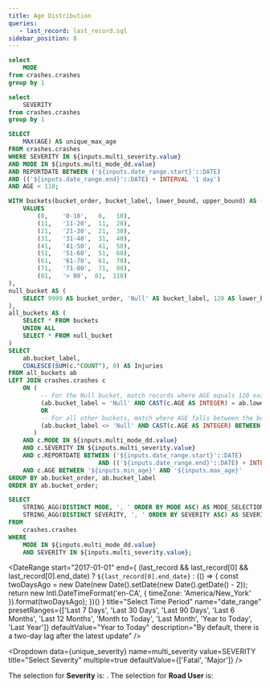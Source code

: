 ```yaml
---
title: Age Distribution
queries:
   - last_record: last_record.sql
sidebar_position: 8
---
```


```sql unique_mode
select 
    MODE
from crashes.crashes
group by 1
```

```sql unique_severity
select 
    SEVERITY
from crashes.crashes
group by 1
```

```sql max_age
SELECT 
    MAX(AGE) AS unique_max_age
FROM crashes.crashes
WHERE SEVERITY IN ${inputs.multi_severity.value}
AND MODE IN ${inputs.multi_mode_dd.value}
AND REPORTDATE BETWEEN ('${inputs.date_range.start}'::DATE)
AND (('${inputs.date_range.end}'::DATE) + INTERVAL '1 day')
AND AGE < 110;
```

```sql age_distribution
WITH buckets(bucket_order, bucket_label, lower_bound, upper_bound) AS (
    VALUES
        (0,    '0-10',   0,   10),
        (11,   '11-20',  11,  20),
        (21,   '21-30',  21,  30),
        (31,   '31-40',  31,  40),
        (41,   '41-50',  41,  50),
        (51,   '51-60',  51,  60),
        (61,   '61-70',  61,  70),
        (71,   '71-80',  71,  80),
        (81,   '> 80',  81,  110)
),
null_bucket AS (
    SELECT 9999 AS bucket_order, 'Null' AS bucket_label, 120 AS lower_bound, 120 AS upper_bound
),
all_buckets AS (
    SELECT * FROM buckets
    UNION ALL
    SELECT * FROM null_bucket
)
SELECT
    ab.bucket_label,
    COALESCE(SUM(c."COUNT"), 0) AS Injuries
FROM all_buckets ab
LEFT JOIN crashes.crashes c 
    ON (
         -- For the Null bucket, match records where AGE equals 120 exactly
         (ab.bucket_label = 'Null' AND CAST(c.AGE AS INTEGER) = ab.lower_bound)
         OR
         -- For all other buckets, match where AGE falls between the bucket's lower and upper bounds
         (ab.bucket_label <> 'Null' AND CAST(c.AGE AS INTEGER) BETWEEN ab.lower_bound AND ab.upper_bound)
       )
    AND c.MODE IN ${inputs.multi_mode_dd.value}
    AND c.SEVERITY IN ${inputs.multi_severity.value}
    AND c.REPORTDATE BETWEEN ('${inputs.date_range.start}'::DATE)
                         AND (('${inputs.date_range.end}'::DATE) + INTERVAL '1 day')
    AND c.AGE BETWEEN '${inputs.min_age}' AND '${inputs.max_age}'
GROUP BY ab.bucket_order, ab.bucket_label
ORDER BY ab.bucket_order;
```

```sql mode_severity_selection
SELECT
    STRING_AGG(DISTINCT MODE, ', ' ORDER BY MODE ASC) AS MODE_SELECTION,
    STRING_AGG(DISTINCT SEVERITY, ', ' ORDER BY SEVERITY ASC) AS SEVERITY_SELECTION
FROM
    crashes.crashes
WHERE
    MODE IN ${inputs.multi_mode_dd.value}
    AND SEVERITY IN ${inputs.multi_severity.value};
```

<DateRange
  start="2017-01-01"
  end={
    (last_record && last_record[0] && last_record[0].end_date)
      ? `${last_record[0].end_date}`
      : (() => {
          const twoDaysAgo = new Date(new Date().setDate(new Date().getDate() - 2));
          return new Intl.DateTimeFormat('en-CA', {
            timeZone: 'America/New_York'
          }).format(twoDaysAgo);
        })()
  }
  title="Select Time Period"
  name="date_range"
  presetRanges={['Last 7 Days', 'Last 30 Days', 'Last 90 Days', 'Last 6 Months', 'Last 12 Months', 'Month to Today', 'Last Month', 'Year to Today', 'Last Year']}
  defaultValue="Year to Today"
  description="By default, there is a two-day lag after the latest update"
/>

<Dropdown
    data={unique_severity} 
    name=multi_severity
    value=SEVERITY
    title="Select Severity"
    multiple=true
    defaultValue={['Fatal', 'Major']}
/>

<Dropdown
    data={unique_mode} 
    name=multi_mode_dd
    value=MODE
    title="Select Road User"
    multiple=true
    selectAllByDefault=true
    description="*Only fatal"
/>

<TextInput
    name="min_age" 
    title="Enter Min Age"
    defaultValue="0"
/>

<TextInput
    name="max_age"
    title="Enter Max Age**"
    defaultValue="120"
    description="**For an accurate age count, enter a maximum age below 120, as 120 serves as a placeholder for missing age values in the records. The actual maximum age for the current selection of filters is {max_age[0].unique_max_age}."
/>

<Alert status="info">
The selection for <b>Severity</b> is: <b><Value data={mode_severity_selection} column="SEVERITY_SELECTION"/></b>. The selection for <b>Road User</b> is: <b><Value data={mode_severity_selection} column="MODE_SELECTION"/></b> <Info description="*Fatal only." color="primary" />
</Alert>

<Grid cols=2>
    <Group>
        <BarChart 
            data={age_distribution}
            chartAreaHeight=300
            x="bucket_label" 
            y="Injuries" 
            labels={true} 
            yAxisTitle="Injuries" 
            xAxisLabels={true} 
            xTickMarks={true} 
            leftPadding={10} 
            rightPadding={30}
            sort=false
            swapXY=true
        />
    </Group>
    <Group>
    </Group>
</Grid>